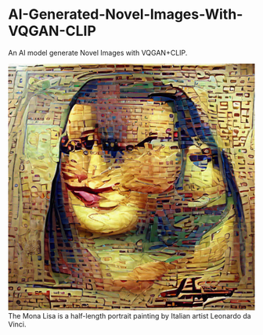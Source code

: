 # AI-Generated-Novel-Images-With-VQGAN-CLIP
An AI model generate Novel Images with VQGAN+CLIP.


![](images/monaliza.png)
The Mona Lisa is a half-length portrait painting by Italian artist Leonardo da Vinci. 

